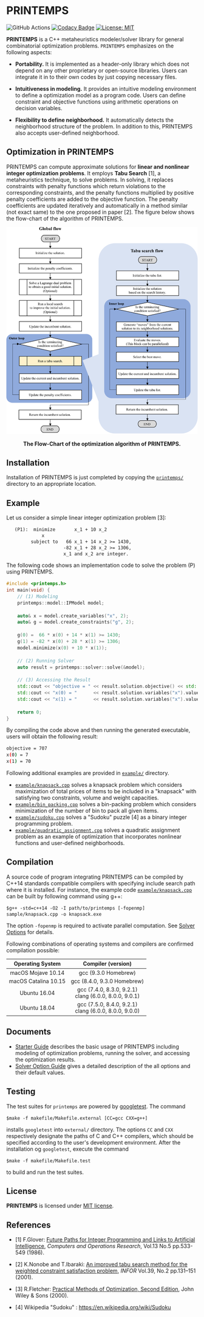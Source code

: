 # PRINTEMPS
![GitHub Actions](https://github.com/snowberryfield/printemps/workflows/GitHub%20Actions/badge.svg) [![Codacy Badge](https://api.codacy.com/project/badge/Grade/b990a9488ea14ead982cfecfb5a1ba00)](https://www.codacy.com/manual/snowberryfield/printemps?utm_source=github.com&amp;utm_medium=referral&amp;utm_content=snowberryfield/printemps&amp;utm_campaign=Badge_Grade) [![License: MIT](https://img.shields.io/badge/License-MIT-yellow.svg)](https://opensource.org/licenses/MIT)

__PRINTEMPS__ is a C++ metaheuristics modeler/solver library for general combinatorial optimization problems. `PRINTEMPS` emphasizes on the following aspects:
- __Portability.__ It is implemented as a header-only library which does not depend on any other proprietary or open-source libraries. Users can integrate it in to their own codes by just copying necessary files. 

- __Intuitiveness in modeling.__ It provides an intuitive modeling environment to define a optimization model as a program code. Users can define constraint and objective functions using arithmetic operations on decision variables.

- __Flexibility to define neighborhood.__ It automatically detects the neighborhood structure of the problem. In addition to this, PRINTEMPS also accepts user-defined neighborhood.

## Optimization in PRINTEMPS
PRINTEMPS can compute approximate solutions for __linear and nonlinear integer optimization problems__. It employs __Tabu Search__ [1], a metaheuristics technique, to solve problems. In solving, it replaces constraints with penalty functions which return violations to the corresponding constraints, and the penalty functions multiplied by positive penalty coefficients are added to the objective function. The penalty coefficients are updated iteratively and automatically in a method similar (not exact same) to the one proposed in paper [2].
The figure below shows the flow-chart of the algorithm of PRINTEMPS. 

<div align="center">

<img src="./asset/flowchart.png" width="600">

__The Flow-Chart of the optimization algorithm of PRINTEMPS.__ 

</div>

## Installation
Installation of PRINTEMPS is just completed by copying the [`printemps/`](printemps/) directory to an appropriate location. 

## Example
Let us consider a simple linear integer optimization problem [3]:
```
   (P1):  minimize       x_1 + 10 x_2
             x
         subject to   66 x_1 + 14 x_2 >= 1430,
                     -82 x_1 + 28 x_2 >= 1306,
                     x_1 and x_2 are integer.
```

The following code shows an implementation code to solve the problem (P) using PRINTEMPS.
```c++
#include <printemps.h>
int main(void) {
    // (1) Modeling
    printemps::model::IPModel model;

    auto& x = model.create_variables("x", 2);
    auto& g = model.create_constraints("g", 2);

    g(0) =  66 * x(0) + 14 * x(1) >= 1430;
    g(1) = -82 * x(0) + 28 * x(1) >= 1306;
    model.minimize(x(0) + 10 * x(1));

    // (2) Running Solver
    auto result = printemps::solver::solve(&model);

    // (3) Accessing the Result
    std::cout << "objective = " << result.solution.objective() << std::endl;
    std::cout << "x(0) = "      << result.solution.variables("x").values(0) << std::endl;
    std::cout << "x(1) = "      << result.solution.variables("x").values(1) << std::endl;

    return 0;
}
```
By compiling the code above and then running the generated executable, users will obtain the following result:
```bash
objective = 707
x(0) = 7
x(1) = 70
```
Following additional examples are provided in [`example/`](example/) directory.
- [`example/knapsack.cpp`](example/knapsack.cpp) solves a knapsack problem which considers maximization of total prices of items to be included in a "knapsack" with satisfying two constraints, volume and weight capacities. 
- [`example/bin_packing.cpp`](example/bin_packing.cpp) solves a bin-packing problem which considers minimization of the number of bin to pack all given items. 
- [`example/sudoku.cpp`](example/sudoku.cpp) solves a "Sudoku" puzzle [4] as a binary integer programming problem.
- [`example/quadratic_assignment.cpp`](example/quadratic_assignment.cpp) solves a quadratic assignment problem as an example of optimization that incorporates nonlinear functions and user-defined neighborhoods. 

## Compilation
A source code of program integrating PRINTEMPS can be compiled by C++14 standards compatible compilers with specifying include search path where it is installed. For instance, the example code [`example/knapsack.cpp`](example/knapsack.cpp) can be built by following command using g++:
```
$g++ -std=c++14 -O2 -I path/to/printemps [-fopenmp] sample/knapsack.cpp -o knapsack.exe
```

The option `-fopenmp` is required to activate parallel computation. See [Solver Options](document/solver_option_guide.md) for details.

Following combinations of operating systems and compilers are confirmed compilation possible:

|   Operating System   |                      Compiler (version)                      |
|:--------------------:|:------------------------------------------------------------:|
|  macOS Mojave 10.14  |                     gcc (9.3.0 Homebrew)                     |
| macOS Catalina 10.15 |                 gcc (8.4.0, 9.3.0 Homebrew)                  |
|     Ubuntu 16.04     | gcc (7.4.0, 8.3.0, 9.2.1) <br /> clang (6.0.0, 8.0.0, 9.0.1) |
|     Ubuntu 18.04     | gcc (7.5.0, 8.4.0, 9.2.1) <br /> clang (6.0.0, 8.0.0, 9.0.0) |

## Documents
- [Starter Guide](document/starter_guide.md) describes the basic usage of PRINTEMPS including modeling of optimization problems, running the solver, and accessing the optimization results.
- [Solver Option Guide](document/solver_option_guide.md) gives a detailed description of the all options and their default values.

## Testing
The test suites for `printemps` are powered by [googletest](https://github.com/google/googletest). The command
```
$make -f makefile/Makefile.external [CC=gcc CXX=g++]
```
installs `googletest` into `external/` directory. The options `CC` and `CXX` respectively designate the paths of C and C++ compilers, which should be specified according to the user's development environment. After the installation og `googletest`, execute the command
```
$make -f makefile/Makefile.test
```
to build and run the test suites.

## License
__PRINTEMPS__ is licensed under [MIT license](https://opensource.org/licenses/MIT).

## References

- [1] F.Glover: [Future Paths for Integer Programming and Links to Artificial Intelligence](http://leeds-faculty.colorado.edu/glover/TS%20-%20Future%20Paths%20for%20Integer%20Programming.pdf), _Computers and Operations Research_, Vol.13 No.5 pp.533-549 (1986).

- [2] K.Nonobe and T.Ibaraki: [An improved tabu search method for the weighted constraint satisfaction problem](https://www.researchgate.net/publication/228737620_An_Improved_Tabu_Search_Method_For_The_Weighted_Constraint_Satisfaction_Problem), _INFOR_ Vol.39, No.2 pp.131–151 (2001).

- [3] R.Fletcher: [Practical Methods of Optimization, Second Edition](https://onlinelibrary.wiley.com/doi/book/10.1002/9781118723203), John Wiley & Sons (2000).

- [4] Wikipedia "Sudoku" : https://en.wikipedia.org/wiki/Sudoku